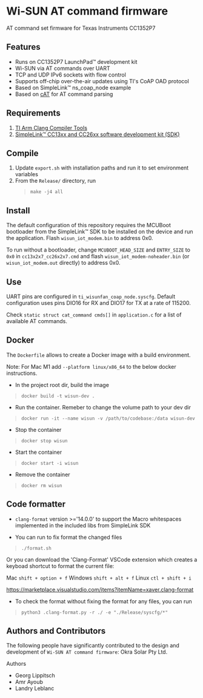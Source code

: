 
# Wi-SUN AT command firmware
AT command set firmware for Texas Instruments CC1352P7

## Features
* Runs on CC1352P7 LaunchPad™ development kit
* Wi-SUN via AT commands over UART
* TCP and UDP IPv6 sockets with flow control
* Supports off-chip over-the-air updates using TI's CoAP OAD protocol
* Based on SimpleLink™ ns_coap_node example
* Based on [cAT](https://github.com/marcinbor85/cAT) for AT command parsing

## Requirements
1. [TI Arm Clang Compiler Tools](https://www.ti.com/tool/download/ARM-CGT-CLANG)
2. [SimpleLink™ CC13xx and CC26xx software development kit (SDK)](https://www.ti.com/tool/download/SIMPLELINK-LOWPOWER-F2-SDK)

## Compile
1. Update `export.sh` with installation paths and run it to set environment variables
2. From the `Release/` directory, run
    > `make -j4 all`

## Install
The default configuration of this repository requires the MCUBoot bootloader from the SimpleLink™ SDK to
be installed on the device and run the application. Flash `wisun_iot_modem.bin` to address 0x0.

To run without a bootloader, change `MCUBOOT_HEAD_SIZE` and `ENTRY_SIZE` to `0x0` in `cc13x2x7_cc26x2x7.cmd`
and flash `wisun_iot_modem-noheader.bin` (or `wisun_iot_modem.out` directly) to address 0x0.

## Use
UART pins are configured in `ti_wisunfan_coap_node.syscfg`. Default configuration uses pins
DIO16 for RX and DIO17 for TX at a rate of 115200.

Check `static struct cat_command cmds[]` in `application.c` for a list of available AT commands.

## Docker
The `Dockerfile` allows to create a Docker image with a build environment.

Note: For Mac M1 add `--platform linux/x86_64` to the below docker instructions.

- In the project root dir, build the image
>`docker build -t wisun-dev .`
- Run the container. Remeber to change the volume path to your dev dir
>`docker run -it --name wisun -v /path/to/codebase:/data wisun-dev`
- Stop the container
>`docker stop wisun`
- Start the container
>`docker start -i wisun`
- Remove the container
>`docker rm wisun`

## Code formatter
- `clang-format` version >='14.0.0' to support the Macro whitespaces implemented in the included libs from SimpleLink SDK

- You can run to fix format the changed files
> `./format.sh`

Or you can download the 'Clang-Format' VSCode extension which creates a keyboad shortcut to format the current file:

Mac `shift + option + f` Windows `shift + alt + f` Linux `ctl + shift + i`

https://marketplace.visualstudio.com/items?itemName=xaver.clang-format

- To check the format without fixing the format for any files, you can run
> `python3 .clang-format.py -r ./ -e "./Release/syscfg/*"`

## Authors and Contributors ##

The following people have significantly contributed to the design
and development of `Wi-SUN AT command firmware`:
Okra Solar Pty Ltd.

Authors
 *  Georg Lippitsch
 *  Amr Ayoub
 *  Landry Leblanc
